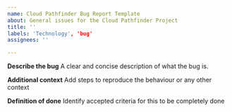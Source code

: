 ```yaml
---
name: Cloud Pathfinder Bug Report Template
about: General issues for the Cloud Pathfinder Project
title: ''
labels: 'Technology', 'bug'
assignees: ''

---
```


**Describe the bug**
A clear and concise description of what the bug is.


**Additional context**
Add steps to reproduce the behaviour or any other context


**Definition of done**
Identify accepted criteria for this to be completely done
